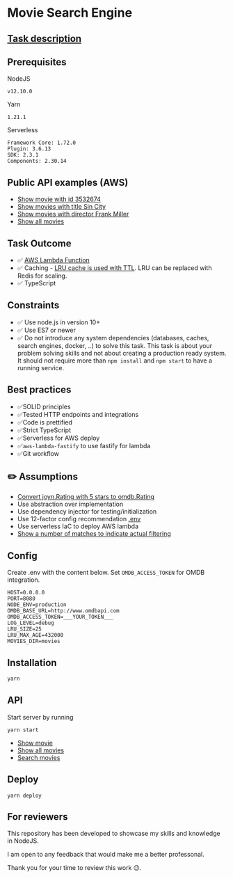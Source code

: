 # Movie Search Engine

## [Task description](./docs/Task.md)

## Prerequisites

NodeJS

```
v12.10.0
```

Yarn

```
1.21.1
```

Serverless

```
Framework Core: 1.72.0
Plugin: 3.6.13
SDK: 2.3.1
Components: 2.30.14
```

## Public API examples (AWS)

- [Show movie with id 3532674](https://eb90rv74zd.execute-api.us-east-1.amazonaws.com/dev/api/movies/3532674)
- [Show movies with title Sin City](https://eb90rv74zd.execute-api.us-east-1.amazonaws.com/dev/api/movies?title=Sin%20City)
- [Show movies with director Frank Miller](https://eb90rv74zd.execute-api.us-east-1.amazonaws.com/dev/api/movies?director=Frank%20Miller)
- [Show all movies](https://eb90rv74zd.execute-api.us-east-1.amazonaws.com/dev/api/movies)

## Task Outcome

- ✅ [AWS Lambda Function](./lambda.ts#L4)
- ✅ Caching - [LRU cache is used with TTL](./services/CachedOmdbProvider.ts#L24:3). LRU can be replaced with Redis for scaling.
- ✅ TypeScript

## Constraints

- ✅ Use node.js in version 10+
- ✅ Use ES7 or newer
- ✅ Do not introduce any system dependencies (databases, caches, search engines, docker, ..) to solve this task. This task is about your problem solving skills and not about creating a production ready system. It should not require more than `npm install` and `npm start` to have a running service.

## Best practices

- ✅SOLID principles
- ✅Tested HTTP endpoints and integrations
- ✅Code is prettified
- ✅Strict TypeScript
- ✅Serverless for AWS deploy
- ✅`aws-lambda-fastify` to use fastify for lambda
- ✅Git workflow

## ✏️ Assumptions

- [Convert joyn.Rating with 5 stars to omdb.Rating](./services/SearchEngine.ts#L151)
- Use abstraction over implementation
- Use dependency injector for testing/initialization
- Use 12-factor config recommendation [.env](https://12factor.net/config)
- Use serverless IaC to deploy AWS lambda
- [Show a number of matches to indicate actual filtering](services/SearchEngine.ts#L50:5)

## Config

Create .env with the content below. Set `OMDB_ACCESS_TOKEN` for OMDB integration.

```
HOST=0.0.0.0
PORT=8080
NODE_ENV=production
OMDB_BASE_URL=http://www.omdbapi.com
OMDB_ACCESS_TOKEN=___YOUR_TOKEN___
LOG_LEVEL=debug
LRU_SIZE=25
LRU_MAX_AGE=432000
MOVIES_DIR=movies
```

## Installation

```bash
yarn
```

## API

Start server by running

```
yarn start
```

- [Show movie](docs/GetMovieById.md)
- [Show all movies](docs/GetAllMovies.md)
- [Search movies](docs/SearchMovies.md)

## Deploy

```
yarn deploy
```

## For reviewers

This repository has been developed to showcase my skills and knowledge in NodeJS.

I am open to any feedback that would make me a better professonal.

Thank you for your time to review this work 😉.
